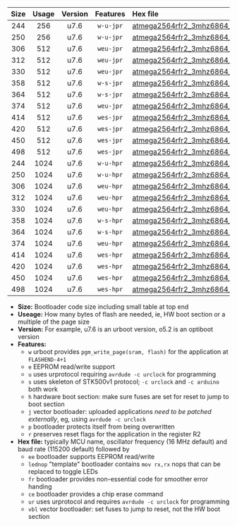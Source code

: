 |Size|Usage|Version|Features|Hex file|
|:-:|:-:|:-:|:-:|:--|
|244|256|u7.6|`w-u-jpr`|[atmega2564rfr2_3mhz6864_38400bps_ur_vbl.hex](https://raw.githubusercontent.com/stefanrueger/urboot/main//atmega2564rfr2_3mhz6864_38400bps_ur_vbl.hex)|
|250|256|u7.6|`w-u-jpr`|[atmega2564rfr2_3mhz6864_38400bps_lednop_ur_vbl.hex](https://raw.githubusercontent.com/stefanrueger/urboot/main//atmega2564rfr2_3mhz6864_38400bps_lednop_ur_vbl.hex)|
|306|512|u7.6|`weu-jpr`|[atmega2564rfr2_3mhz6864_38400bps_ee_ur_vbl.hex](https://raw.githubusercontent.com/stefanrueger/urboot/main//atmega2564rfr2_3mhz6864_38400bps_ee_ur_vbl.hex)|
|312|512|u7.6|`weu-jpr`|[atmega2564rfr2_3mhz6864_38400bps_ee_lednop_ur_vbl.hex](https://raw.githubusercontent.com/stefanrueger/urboot/main//atmega2564rfr2_3mhz6864_38400bps_ee_lednop_ur_vbl.hex)|
|330|512|u7.6|`weu-jpr`|[atmega2564rfr2_3mhz6864_38400bps_ee_lednop_fr_ur_vbl.hex](https://raw.githubusercontent.com/stefanrueger/urboot/main//atmega2564rfr2_3mhz6864_38400bps_ee_lednop_fr_ur_vbl.hex)|
|358|512|u7.6|`w-s-jpr`|[atmega2564rfr2_3mhz6864_38400bps_vbl.hex](https://raw.githubusercontent.com/stefanrueger/urboot/main//atmega2564rfr2_3mhz6864_38400bps_vbl.hex)|
|364|512|u7.6|`w-s-jpr`|[atmega2564rfr2_3mhz6864_38400bps_lednop_vbl.hex](https://raw.githubusercontent.com/stefanrueger/urboot/main//atmega2564rfr2_3mhz6864_38400bps_lednop_vbl.hex)|
|374|512|u7.6|`weu-jpr`|[atmega2564rfr2_3mhz6864_38400bps_ee_lednop_fr_ce_ur_vbl.hex](https://raw.githubusercontent.com/stefanrueger/urboot/main//atmega2564rfr2_3mhz6864_38400bps_ee_lednop_fr_ce_ur_vbl.hex)|
|414|512|u7.6|`wes-jpr`|[atmega2564rfr2_3mhz6864_38400bps_ee_vbl.hex](https://raw.githubusercontent.com/stefanrueger/urboot/main//atmega2564rfr2_3mhz6864_38400bps_ee_vbl.hex)|
|420|512|u7.6|`wes-jpr`|[atmega2564rfr2_3mhz6864_38400bps_ee_lednop_vbl.hex](https://raw.githubusercontent.com/stefanrueger/urboot/main//atmega2564rfr2_3mhz6864_38400bps_ee_lednop_vbl.hex)|
|450|512|u7.6|`wes-jpr`|[atmega2564rfr2_3mhz6864_38400bps_ee_lednop_fr_vbl.hex](https://raw.githubusercontent.com/stefanrueger/urboot/main//atmega2564rfr2_3mhz6864_38400bps_ee_lednop_fr_vbl.hex)|
|498|512|u7.6|`wes-jpr`|[atmega2564rfr2_3mhz6864_38400bps_ee_lednop_fr_ce_vbl.hex](https://raw.githubusercontent.com/stefanrueger/urboot/main//atmega2564rfr2_3mhz6864_38400bps_ee_lednop_fr_ce_vbl.hex)|
|244|1024|u7.6|`w-u-hpr`|[atmega2564rfr2_3mhz6864_38400bps_ur.hex](https://raw.githubusercontent.com/stefanrueger/urboot/main//atmega2564rfr2_3mhz6864_38400bps_ur.hex)|
|250|1024|u7.6|`w-u-hpr`|[atmega2564rfr2_3mhz6864_38400bps_lednop_ur.hex](https://raw.githubusercontent.com/stefanrueger/urboot/main//atmega2564rfr2_3mhz6864_38400bps_lednop_ur.hex)|
|306|1024|u7.6|`weu-hpr`|[atmega2564rfr2_3mhz6864_38400bps_ee_ur.hex](https://raw.githubusercontent.com/stefanrueger/urboot/main//atmega2564rfr2_3mhz6864_38400bps_ee_ur.hex)|
|312|1024|u7.6|`weu-hpr`|[atmega2564rfr2_3mhz6864_38400bps_ee_lednop_ur.hex](https://raw.githubusercontent.com/stefanrueger/urboot/main//atmega2564rfr2_3mhz6864_38400bps_ee_lednop_ur.hex)|
|330|1024|u7.6|`weu-hpr`|[atmega2564rfr2_3mhz6864_38400bps_ee_lednop_fr_ur.hex](https://raw.githubusercontent.com/stefanrueger/urboot/main//atmega2564rfr2_3mhz6864_38400bps_ee_lednop_fr_ur.hex)|
|358|1024|u7.6|`w-s-hpr`|[atmega2564rfr2_3mhz6864_38400bps.hex](https://raw.githubusercontent.com/stefanrueger/urboot/main//atmega2564rfr2_3mhz6864_38400bps.hex)|
|364|1024|u7.6|`w-s-hpr`|[atmega2564rfr2_3mhz6864_38400bps_lednop.hex](https://raw.githubusercontent.com/stefanrueger/urboot/main//atmega2564rfr2_3mhz6864_38400bps_lednop.hex)|
|374|1024|u7.6|`weu-hpr`|[atmega2564rfr2_3mhz6864_38400bps_ee_lednop_fr_ce_ur.hex](https://raw.githubusercontent.com/stefanrueger/urboot/main//atmega2564rfr2_3mhz6864_38400bps_ee_lednop_fr_ce_ur.hex)|
|414|1024|u7.6|`wes-hpr`|[atmega2564rfr2_3mhz6864_38400bps_ee.hex](https://raw.githubusercontent.com/stefanrueger/urboot/main//atmega2564rfr2_3mhz6864_38400bps_ee.hex)|
|420|1024|u7.6|`wes-hpr`|[atmega2564rfr2_3mhz6864_38400bps_ee_lednop.hex](https://raw.githubusercontent.com/stefanrueger/urboot/main//atmega2564rfr2_3mhz6864_38400bps_ee_lednop.hex)|
|450|1024|u7.6|`wes-hpr`|[atmega2564rfr2_3mhz6864_38400bps_ee_lednop_fr.hex](https://raw.githubusercontent.com/stefanrueger/urboot/main//atmega2564rfr2_3mhz6864_38400bps_ee_lednop_fr.hex)|
|498|1024|u7.6|`wes-hpr`|[atmega2564rfr2_3mhz6864_38400bps_ee_lednop_fr_ce.hex](https://raw.githubusercontent.com/stefanrueger/urboot/main//atmega2564rfr2_3mhz6864_38400bps_ee_lednop_fr_ce.hex)|

- **Size:** Bootloader code size including small table at top end
- **Useage:** How many bytes of flash are needed, ie, HW boot section or a multiple of the page size
- **Version:** For example, u7.6 is an urboot version, o5.2 is an optiboot version
- **Features:**
  + `w` urboot provides `pgm_write_page(sram, flash)` for the application at `FLASHEND-4+1`
  + `e` EEPROM read/write support
  + `u` uses urprotocol requiring `avrdude -c urclock` for programming
  + `s` uses skeleton of STK500v1 protocol; `-c urclock` and `-c arduino` both work
  + `h` hardware boot section: make sure fuses are set for reset to jump to boot section
  + `j` vector bootloader: uploaded applications *need to be patched externally*, eg, using `avrdude -c urclock`
  + `p` bootloader protects itself from being overwritten
  + `r` preserves reset flags for the application in the register R2
- **Hex file:** typically MCU name, oscillator frequency (16 MHz default) and baud rate (115200 default) followed by
  + `ee` bootloader supports EEPROM read/write
  + `lednop` "template" bootloader contains `mov rx,rx` nops that can be replaced to toggle LEDs
  + `fr` bootloader provides non-essential code for smoother error handing
  + `ce` bootloader provides a chip erase command
  + `ur` uses urprotocol and requires `avrdude -c urclock` for programming
  + `vbl` vector bootloader: set fuses to jump to reset, not the HW boot section
